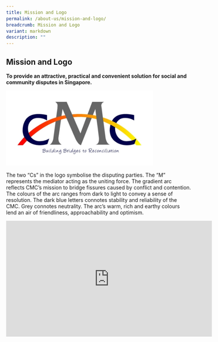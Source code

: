 ```yaml
---
title: Mission and Logo
permalink: /about-us/mission-and-logo/
breadcrumb: Mission and Logo
variant: markdown
description: ""
---
```

<h2>Mission and Logo</h2><p><strong>To provide an attractive, practical and convenient solution for social and community disputes in Singapore.</strong></p><div class="isomer-image-wrapper"><img style="width: 400px" height="auto" width="100%" title="Mission and Logo" alt="Mission and Logo" src="/images/1544581758019.jpg"></div><p>The two “Cs” in the logo symbolise the disputing parties. The “M” represents the mediator acting as the uniting force. The gradient arc reflects CMC’s mission to bridge fissures caused by conflict and contention. The colours of the arc ranges from dark to light to convey a sense of resolution. The dark blue letters connotes stability and reliability of the CMC. Grey connotes neutrality. The arc’s warm, rich and earthy colours lend an air of friendliness, approachability and optimism.</p><div class="iframe-wrapper"><iframe height="315" width="560" allowfullscreen="true" frameborder="0" src="https://www.youtube.com/embed/2K9yrnyQDp4?rel=0"></iframe></div><p></p>